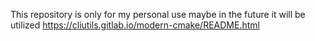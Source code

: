 This repository is only for my personal use maybe in the future it will be utilized
https://cliutils.gitlab.io/modern-cmake/README.html
